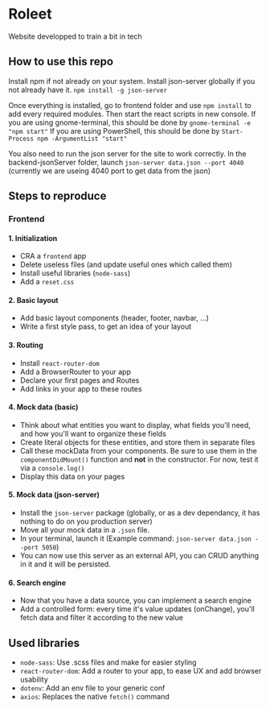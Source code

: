 # Roleet

Website developped to train a bit in tech

## How to use this repo

Install npm if not already on your system.
Install json-server globally if you not already have it.
`npm install -g json-server`

Once everything is installed, go to frontend folder and use `npm install` to add every required modules.
Then start the react scripts in new console. 
If you are using gnome-terminal, this should be done by `gnome-terminal -e "npm start"`
If you are using PowerShell, this should be done by `Start-Process npm -ArgumentList "start"`

You also need to run the json server for the site to work correctly.
In the backend-jsonServer folder, launch
`json-server data.json --port 4040` (currently we are useing 4040 port to get data from the json)


## Steps to reproduce

### Frontend

#### 1. Initialization

- CRA a `frontend` app
- Delete useless files (and update useful ones which called them)
- Install useful libraries (`node-sass`)
- Add a `reset.css`

#### 2. Basic layout

- Add basic layout components (header, footer, navbar, ...)
- Write a first style pass, to get an idea of your layout

#### 3. Routing

- Install `react-router-dom`
- Add a BrowserRouter to your app
- Declare your first pages and Routes
- Add links in your app to these routes

#### 4. Mock data (basic)

- Think about what entities you want to display, what fields you'll need, and how you'll want to organize these fields
- Create literal objects for these entities, and store them in separate files
- Call these mockData from your components. Be sure to use them in the `componentDidMount()` function and **not** in the constructor. For now, test it via a `console.log()`
- Display this data on your pages

#### 5. Mock data (json-server)

- Install the `json-server` package (globally, or as a dev dependancy, it has nothing to do on you production server)
- Move all your mock data in a `.json` file.
- In your terminal, launch it (Example command: `json-server data.json --port 5050`)
- You can now use this server as an external API, you can CRUD anything in it and it will be persisted.

#### 6. Search engine

- Now that you have a data source, you can implement a search engine
- Add a controlled form: every time it's value updates (onChange), you'll fetch data and filter it according to the new value

## Used libraries

- `node-sass`: Use .scss files and make for easier styling
- `react-router-dom`: Add a router to your app, to ease UX and add browser usability
- `dotenv`: Add an env file to your generic conf
- `axios`: Replaces the native `fetch()` command
